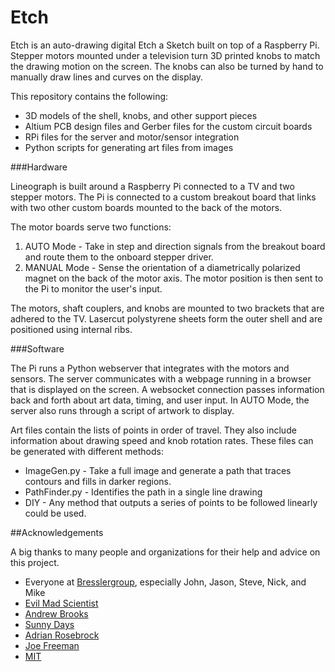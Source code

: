 # Etch

Etch is an auto-drawing digital Etch a Sketch built on top of a Raspberry Pi. Stepper motors mounted under a television turn 3D printed knobs to match the drawing motion on the screen. The knobs can also be turned by hand to manually draw lines and curves on the display.

This repository contains the following:

* 3D models of the shell, knobs, and other support pieces
* Altium PCB design files and Gerber files for the custom circuit boards
* RPi files for the server and motor/sensor integration
* Python scripts for generating art files from images

###Hardware

Lineograph is built around a Raspberry Pi connected to a TV and two stepper motors. The Pi is connected to a custom breakout board that links with two other custom boards mounted to the back of the motors.

The motor boards serve two functions:

1. AUTO Mode - Take in step and direction signals from the breakout board and route them to the onboard stepper driver.
2. MANUAL Mode - Sense the orientation of a diametrically polarized magnet on the back of the motor axis. The motor position is then sent to the Pi to monitor the user's input.

The motors, shaft couplers, and knobs are mounted to two brackets that are adhered to the TV. Lasercut polystyrene sheets form the outer shell and are positioned using internal ribs.

###Software

The Pi runs a Python webserver that integrates with the motors and sensors. The server communicates with a webpage running in a browser that is displayed on the screen. A websocket connection passes information back and forth about art data, timing, and user input. In AUTO Mode, the server also runs through a script of artwork to display.

Art files contain the lists of points in order of travel. They also include information about drawing speed and knob rotation rates. These files can be generated with different methods:

* ImageGen.py - Take a full image and generate a path that traces contours and fills in darker regions.
* PathFinder.py - Identifies the path in a single line drawing
* DIY - Any method that outputs a series of points to be followed linearly could be used.

##Acknowledgements

A big thanks to many people and organizations for their help and advice on this project.

* Everyone at [Bresslergroup](https://www.bresslergroup.com/), especially John, Jason, Steve, Nick, and Mike
* [Evil Mad Scientist](https://wiki.evilmadscientist.com/StippleGen)
* [Andrew Brooks](https://brooksandrew.github.io/simpleblog/articles/intro-to-graph-optimization-solving-cpp/)
* [Sunny Days](http://sunnybala.com/2018/09/10/python-etch-a-sketch.html)
* [Adrian Rosebrock](https://www.pyimagesearch.com/2015/04/06/zero-parameter-automatic-canny-edge-detection-with-python-and-opencv/)
* [Joe Freeman](https://web.archive.org/web/20140918131540/http://joefreeman.co.uk/blog/2009/09/lineographic-interpretations-of-images-with-an-etch-a-sketch/)
* [MIT](http://web.mit.edu/urban_or_book/www/book/chapter6/6.4.4.html)